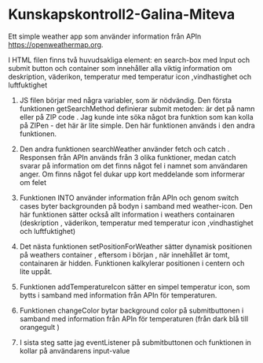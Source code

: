 # Kunskapskontroll2-Galina-Miteva
Ett simple weather app som använder information från APIn https://openweathermap.org. 

I  HTML filen finns två huvudsakliga element: en search-box med Input och submit button och container som innehåller alla viktig information om  deskription, väderikon, temperatur med temperatur icon ,vindhastighet och luftfuktighet
1. JS filen börjar med några variabler, som är nödvändig. Den första funktionen  getSearchMethod definierar submit metoden: är det på namn eller på ZIP code . Jag kunde inte söka något bra funktion som kan kolla på ZIPen  - det här är lite simple. Den här funktionen används i den andra funktionen. 
2. Den andra funktionen searchWeather använder fetch och catch . Responsen från APIn används från 3 olika funktioner, medan catch svarar på information om det finns något fel i namnet som användaren anger. Om finns något fel dukar upp kort meddelande som informerar om felet
3. Funktionen INTO använder information från APIn och genom switch cases byter backgrounden på bodyn i samband med weather-icon. Den här funktionen sätter också allt information i weathers containaren (deskription , väderikon, temperatur med temperatur icon ,vindhastighet och luftfuktighet)

4. Det nästa funktionen setPositionForWeather sätter dynamisk positionen på weathers container , eftersom i början , när innehållet är tomt, containaren är hidden. Funktionen kalkylerar positionen i centern och lite uppåt. 

5. Funktionen addTemperatureIcon sätter en simpel temperatur icon, som bytts i samband med information från APIn för temperaturen. 
6. Funktionen changeColor bytar background color på submitbuttonen  i samband med information från APIn för temperaturen (från dark blå till оrangegult )
7. I sista steg satte jag eventListener på submitbuttonen och funktionen in kollar på användarens input-value

